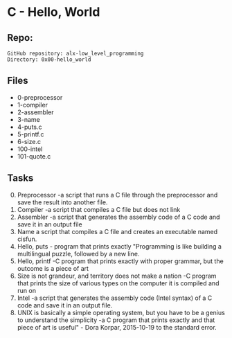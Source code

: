 # **C - Hello, World**

## Repo:

    GitHub repository: alx-low_level_programming
    Directory: 0x00-hello_world




## Files

* 0-preprocessor
* 1-compiler
* 2-assembler
* 3-name
* 4-puts.c
* 5-printf.c
* 6-size.c
* 100-intel
* 101-quote.c

## Tasks
0. Preprocessor -a script that runs a C file through the preprocessor and save the result into another file.
1. Compiler -a script that compiles a C file but does not link
2. Assembler -a script that generates the assembly code of a C code and save it in an output file
3. Name a script that compiles a C file and creates an executable named cisfun.
4. Hello, puts - program that prints exactly "Programming is like building a multilingual puzzle, followed by a new line.
5. Hello, printf -C program that prints exactly with proper grammar, but the outcome is a piece of art
6. Size is not grandeur, and territory does not make a nation -C program that prints the size of various types on the computer it is compiled and run on
7. Intel -a script that generates the assembly code (Intel syntax) of a C code and save it in an output file.
8. UNIX is basically a simple operating system, but you have to be a genius to understand the simplicity -a C program that prints exactly and that piece of art is useful" - Dora Korpar, 2015-10-19   to the standard error.


